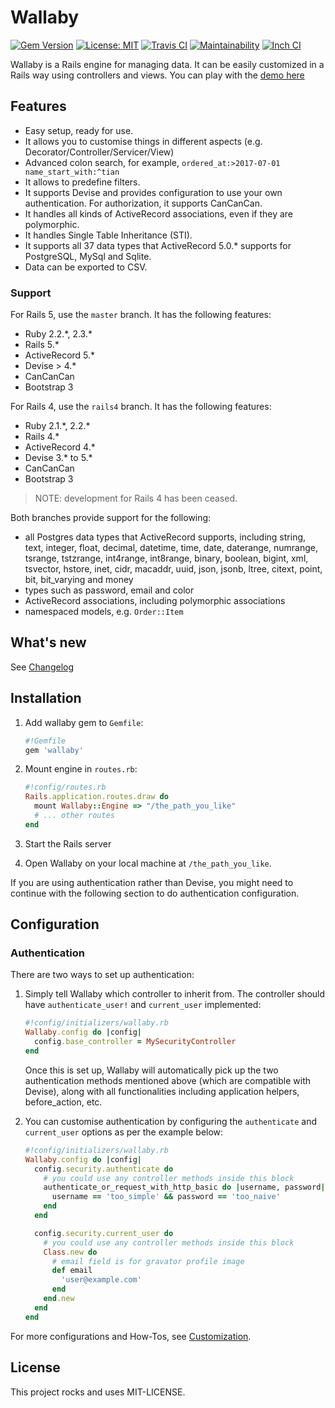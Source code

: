 # Wallaby

[![Gem Version](https://badge.fury.io/rb/wallaby.svg)](https://badge.fury.io/rb/wallaby)
[![License: MIT](https://img.shields.io/badge/License-MIT-yellow.svg)](https://opensource.org/licenses/MIT)
[![Travis CI](https://travis-ci.org/reinteractive/wallaby.svg)](https://travis-ci.org/reinteractive/wallaby)
[![Maintainability](https://api.codeclimate.com/v1/badges/2abd1165bdae523dd2e1/maintainability)](https://codeclimate.com/github/reinteractive/wallaby/maintainability)
[![Inch CI](https://inch-ci.org/github/reinteractive/wallaby.svg?branch=master)](https://inch-ci.org/github/reinteractive/wallaby)

Wallaby is a Rails engine for managing data. It can be easily customized in a Rails way using controllers and views. You can play with the [demo here](https://wallaby-demo.herokuapp.com/admin/)

## Features

- Easy setup, ready for use.
- It allows you to customise things in different aspects (e.g. Decorator/Controller/Servicer/View)
- Advanced colon search, for example, `ordered_at:>2017-07-01 name_start_with:^tian`
- It allows to predefine filters.
- It supports Devise and provides configuration to use your own authentication. For authorization, it supports CanCanCan.
- It handles all kinds of ActiveRecord associations, even if they are polymorphic.
- It handles Single Table Inheritance (STI).
- It supports all 37 data types that ActiveRecord 5.0.* supports for PostgreSQL, MySql and Sqlite.
- Data can be exported to CSV.

### Support

For Rails 5, use the `master` branch. It has the following features:
- Ruby 2.2.\*, 2.3.\*
- Rails 5.\*
- ActiveRecord 5.\*
- Devise > 4.\*
- CanCanCan
- Bootstrap 3

For Rails 4, use the `rails4` branch. It has the following features:
- Ruby 2.1.\*, 2.2.\*
- Rails 4.\*
- ActiveRecord 4.\*
- Devise 3.\* to 5.\*
- CanCanCan
- Bootstrap 3

> NOTE: development for Rails 4 has been ceased.

Both branches provide support for the following:
- all Postgres data types that ActiveRecord supports, including string, text, integer, float, decimal, datetime, time, date, daterange, numrange, tsrange, tstzrange, int4range, int8range, binary, boolean, bigint, xml, tsvector, hstore, inet, cidr, macaddr, uuid, json, jsonb, ltree, citext, point, bit, bit_varying and money
- types such as password, email and color
- ActiveRecord associations, including polymorphic associations
- namespaced models, e.g. `Order::Item`

## What's new

See [Changelog](CHANGELOG.md)

## Installation

1. Add wallaby gem to `Gemfile`:

    ```ruby
    #!Gemfile
    gem 'wallaby'
    ```

2. Mount engine in `routes.rb`:

    ```ruby
    #!config/routes.rb
    Rails.application.routes.draw do
      mount Wallaby::Engine => "/the_path_you_like"
      # ... other routes
    end
    ```

3. Start the Rails server

4. Open Wallaby on your local machine at `/the_path_you_like`.

If you are using authentication rather than Devise, you might need to continue with the following section to do authentication configuration.

## Configuration

### Authentication

There are two ways to set up authentication:

1. Simply tell Wallaby which controller to inherit from. The controller should have `authenticate_user!` and `current_user` implemented:

    ```ruby
    #!config/initializers/wallaby.rb
    Wallaby.config do |config|
      config.base_controller = MySecurityController
    end
    ```

    Once this is set up, Wallaby will automatically pick up the two authentication methods mentioned above (which are compatible with Devise), along with all functionalities including application helpers, before_action, etc.

2. You can customise authentication by configuring the `authenticate` and `current_user` options as per the example below:

    ```ruby
    #!config/initializers/wallaby.rb
    Wallaby.config do |config|
      config.security.authenticate do
        # you could use any controller methods inside this block
        authenticate_or_request_with_http_basic do |username, password|
          username == 'too_simple' && password == 'too_naive'
        end
      end

      config.security.current_user do
        # you could use any controller methods inside this block
        Class.new do
          # email field is for gravator profile image
          def email
            'user@example.com'
          end
        end.new
      end
    end
    ```

For more configurations and How-Tos, see [Customization](docs/README.md).

## License
This project rocks and uses MIT-LICENSE.
